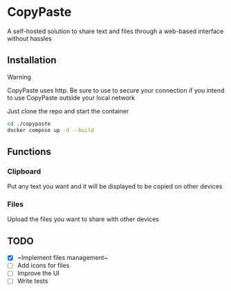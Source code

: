 # CopyPaste

A self-hosted solution to share text and files through a web-based interface without hassles

## Installation

> [!WARNING]  
> CopyPaste uses http. Be sure to use to secure your connection if
> you intend to use CopyPaste outside your local network

Just clone the repo and start the container

```sh
cd ./copypaste
docker compose up -d --build
```

## Functions

### Clipboard

Put any text you want and it will be displayed to be copied on other devices

### Files

Upload the files you want to share with other devices

## TODO

- [x] ~Implement files management~
- [ ] Add icons for files
- [ ] Improve the UI
- [ ] Write tests
